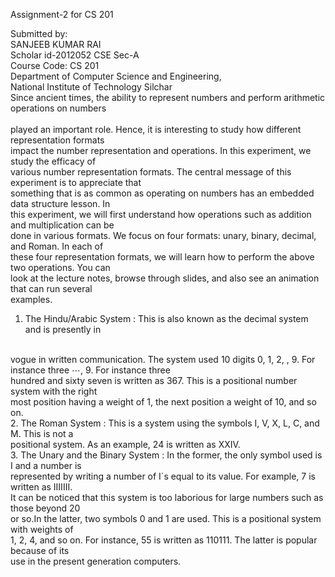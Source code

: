 Assignment-2 for CS 201


Submitted by:<br>
SANJEEB KUMAR RAI<br>
Scholar id-2012052<r>
CSE Sec-A<br>
Course Code: CS 201<br>
Department of Computer Science and Engineering,<br>
National Institute of Technology Silchar<br>
  Since ancient times, the ability to represent numbers and perform arithmetic operations on numbers <br>
<br>
played an important role. Hence, it is interesting to study how different representation formats 
<br>
impact the number representation and operations. In this experiment, we study the efficacy of 
<br>
various number representation formats. The central message of this experiment is to appreciate that 
<br>
something that is as common as operating on numbers has an embedded data structure lesson. In 
<br>
this experiment, we will first understand how operations such as addition and multiplication can be 
<br>
done in various formats. We focus on four formats: unary, binary, decimal, and Roman. In each of 
<br>
these four representation formats, we will learn how to perform the above two operations. You can 
<br>
look at the lecture notes, browse through slides, and also see an animation that can run several 
<br>
examples. 
<br>
1. The Hindu/Arabic System : This is also known as the decimal system and is presently in 
<br>
vogue in written communication. The system used 10 digits 0, 1, 2, , 9. For instance three ⋯, 9. For instance three<br> 
hundred and sixty seven is written as 367. This is a positional number system with the right 
<br>
most position having a weight of 1, the next position a weight of 10, and so on. 
<br>
2. The Roman System : This is a system using the symbols I, V, X, L, C, and M. This is not a 
<br>
positional system. As an example, 24 is written as XXIV. 
<br>
3. The Unary and the Binary System : In the former, the only symbol used is I and a number is 
<br>
represented by writing a number of I´s equal to its value. For example, 7 is written as IIIIIII. 
<br>
It can be noticed that this system is too laborious for large numbers such as those beyond 20 
<br>
or so.In the latter, two symbols 0 and 1 are used. This is a positional system with weights of 
<br>
1, 2, 4, and so on. For instance, 55 is written as 110111. The latter is popular because of its 
<br>
use in the present generation computers.  <br>
